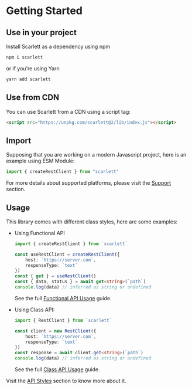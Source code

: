 # Getting Started

## Use in your project

Install Scarlett as a dependency using npm
```bash
npm i scarlett
```

or if you're using Yarn
```bash
yarn add scarlett
```

## Use from CDN
You can use Scarlett from a CDN using a script tag:
```html
<script src="https://unpkg.com/scarlett@2/lib/index.js"></script>

```
## Import

Supposing that you are working on a modern Javascript project, here is an example using ESM Module:
```typescript
import { createRestClient } from "scarlett"

```

For more details about supported platforms, please visit the [Support](/guide/support) section.

## Usage

This library comes with different class styles, here are some examples:

* Using Functional API
	```typescript
	import { createRestClient } from `scarlett`

	const useRestClient = createRestClient({
		host: `https://server.com`,
		responseType: `text`
	})
	const { get } = useRestClient()
	const { data, status } = await get<string>(`path`)
	console.log(data) // inferred as string or undefined
	```
	See the full [Functional API Usage](/guide/functional) guide.

* Using Class API:
	```typescript
	import { RestClient } from `scarlett`

	const client = new RestClient({
		host: `https://server.com`,
		responseType: `text`
	})
	const response = await client.get<string>(`path`)
	console.log(data) // inferred as string or undefined
	```
	See the full [Class API Usage](/guide/class) guide.

Visit the [API Styles](/api/styles) section to know more about it.

